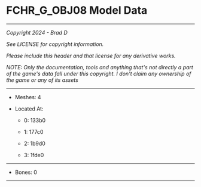 # FCHR_G_OBJ08 Model Data

---

*Copyright 2024 - Brad D*

*See LICENSE for copyright information.*

*Please include this header and that license for any derivative works.*

*NOTE: Only the documentation, tools and anything that's not directly a part of the game's data fall under this copyright. I don't claim any ownership of the game or any of its assets*

---

* Meshes: 4

* Located At:

  * 0: 133b0

  * 1: 177c0

  * 2: 1b9d0

  * 3: 1fde0

---

* Bones: 0

---

